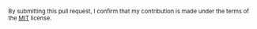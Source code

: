 



<small>By submitting this pull request, I confirm that my contribution is made under the terms of the [MIT](https://github.com/verus-lang/verusfmt/blob/main/LICENSE) license.</small>
